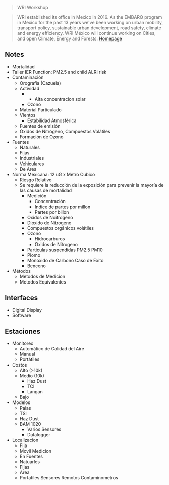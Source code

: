 > WRI Workshop

> WRI established its office in Mexico in 2016. As the EMBARQ program in Mexico for the past 13 years we've been working on urban mobility, transport policy, sustainable urban development, road safety, climate and energy efficiency. WRI México will continue working on Cities, and open Climate, Energy and Forests. [Homepage](http://wrimexico.org/)

## Notes

- Mortalidad 
- Taller IER Function: PM2.5 and child ALRI risk
- Contaminación
  - Orografia (Cazuela)
  - Actividad
    - + Alta concentracion solar
    - Ozono
  - Material Particulado
  - Vientos
    - Estabilidad Atmosférica
  - Fuentes de emisión
  - Óxidos de Nitrógeno, Compuestos Volátiles
  - Formación de Ozono
- Fuentes
  - Naturales
  - Fijas
  - Industriales
  - Vehiculares
  - De Area
- Norma Mexicana: 12 uG x Metro Cubico
  - Riesgo Relativo
  - Se requiere la reducción de la exposición para prevenir la mayoría de las causas de mortalidad
    - Medición
      - Concentración
      - Indice de partes por millon
      - Partes por billon
    - Oxidos de Noitrogeno
    - Dioxido de Nitrogeno
    - Compuestos orgánicos volátiles
    - Ozono
      - Hidrocarburos
      - Oxidos de Nitrogeno
    - Particulas suspendidas PM2.5 PM10
    - Plomo
    - Monóxido de Carbono Caso de Exito
    - Benceno
- Métodos
  - Metodos de Medicion
  - Metodos Equivalentes

## Interfaces

- Digital Display
- Software

## Estaciones

- Monitoreo
  - Automático de Calidad del Aire
  - Manual
  - Portátiles
- Costos
  - Alto (>10k)
  - Medio (10k)
    - Haz Dust
    - TCI
    - Langan
  - Bajo
- Modelos
  - Palas
  - TSI
  - Haz Dust
  - BAM 1020
    - Varios Sensores
    - Datalogger
- Localizacion
  - Fija
  - Movil
Medicion
  - En Fuentes
  - Natuarles
  - Fijas
  - Area
  - Portatiles
Sensores Remotos
Contaminometros

